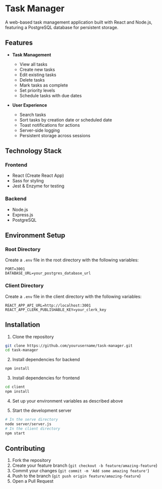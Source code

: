 # Task Manager

A web-based task management application built with React and Node.js, featuring a PostgreSQL database for persistent storage.

## Features

- **Task Management**
  - View all tasks
  - Create new tasks
  - Edit existing tasks
  - Delete tasks
  - Mark tasks as complete
  - Set priority levels
  - Schedule tasks with due dates

- **User Experience**
  - Search tasks
  - Sort tasks by creation date or scheduled date
  - Toast notifications for actions
  - Server-side logging
  - Persistent storage across sessions

## Technology Stack

### Frontend
- React (Create React App)
- Sass for styling
- Jest & Enzyme for testing

### Backend
- Node.js
- Express.js
- PostgreSQL

## Environment Setup

### Root Directory
Create a `.env` file in the root directory with the following variables:
```
PORT=3001
DATABASE_URL=your_postgres_database_url
```

### Client Directory
Create a `.env` file in the client directory with the following variables:
```
REACT_APP_API_URL=http://localhost:3001
REACT_APP_CLERK_PUBLISHABLE_KEY=your_clerk_key
```

## Installation

1. Clone the repository
```bash
git clone https://github.com/yourusername/task-manager.git
cd task-manager
```

2. Install dependencies for backend
```bash
npm install
```

3. Install dependencies for frontend
```bash
cd client
npm install
```

4. Set up your environment variables as described above

5. Start the development server
```bash
# In the serve directory
node server/server.js
# In the client directory
npm start
```

## Contributing

1. Fork the repository
2. Create your feature branch (`git checkout -b feature/amazing-feature`)
3. Commit your changes (`git commit -m 'Add some amazing feature'`)
4. Push to the branch (`git push origin feature/amazing-feature`)
5. Open a Pull Request